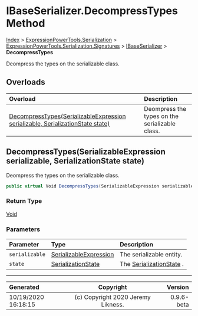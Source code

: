 ﻿# IBaseSerializer.DecompressTypes Method

[Index](../index.md) > [ExpressionPowerTools.Serialization](ExpressionPowerTools.Serialization.a.md) > [ExpressionPowerTools.Serialization.Signatures](ExpressionPowerTools.Serialization.Signatures.n.md) > [IBaseSerializer](ExpressionPowerTools.Serialization.Signatures.IBaseSerializer.i.md) > **DecompressTypes**

Deompress the types on the serializable class.

## Overloads

| Overload | Description |
| :-- | :-- |
| [DecompressTypes(SerializableExpression serializable, SerializationState state)](#decompresstypesserializableexpression-serializable-serializationstate-state) | Deompress the types on the serializable class. |
## DecompressTypes(SerializableExpression serializable, SerializationState state)

Deompress the types on the serializable class.

```csharp
public virtual Void DecompressTypes(SerializableExpression serializable, SerializationState state)
```

### Return Type

 [Void](https://docs.microsoft.com/dotnet/api/system.void) 

### Parameters

| Parameter | Type | Description |
| :-- | :-- | :-- |
| `serializable` | [SerializableExpression](ExpressionPowerTools.Serialization.Serializers.SerializableExpression.cs.md) | The serializable entity. |
| `state` | [SerializationState](ExpressionPowerTools.Serialization.Serializers.SerializationState.cs.md) | The [SerializationState](ExpressionPowerTools.Serialization.Serializers.SerializationState.cs.md) . |



---

| Generated | Copyright | Version |
| :-- | :-: | --: |
| 10/19/2020 16:18:15 | (c) Copyright 2020 Jeremy Likness. | 0.9.6-beta |

